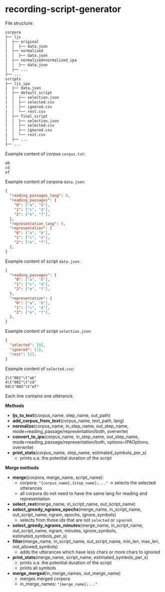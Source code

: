 # recording-script-generator

File structure:

```txt
corpora
├── ljs
│  ├── original
|  │  ├── data.json
│  ├── normalized
|  │  ├── data.json
│  ├── normalized+normalized_ipa
|  │  ├── data.json
│  ├── ...
├── ...
scripts
├── ljs_ipa
|  ├── data.json
│  ├── default_script
|  │  ├── selection.json
|  │  ├── selected.csv
|  │  ├── ignored.csv
|  │  └── rest.csv
│  ├── final_script
|  │  ├── selection.json
|  │  ├── selected.csv
|  │  ├── ignored.csv
|  │  └── rest.csv
│  ├── ...
├── ...
```

Example content of corpus `corpus.txt`:

```txt
ab
cd
ef
```

Example content of corpora `data.json`:

```json
{
  "reading_passages_lang": 0,
  "reading_passages": {
    "0": ["a", "b"],
    "1": ["c", "d"],
    "2": ["e", "f"],
  },
  "representation_lang": 0,
  "representation": {
    "0": ["a", "b"],
    "1": ["c", "d"],
    "2": ["e", "f"],
  },
}
```

Example content of script `data.json`:

```json
{
  "reading_passages": {
    "0": ["a", "b"],
    "1": ["c", "d"],
    "2": ["e", "f"],
  },
  "representation": {
    "0": ["a", "b"],
    "1": ["c", "d"],
    "2": ["e", "f"],
  },
}
```

Example content of script `selection.json`:

```json
{
  "selected": [0],
  "ignored": [1],
  "rest": [2],
}
```

Example content of `selected.csv`:

```csv
2\t"001"\t"ab"
4\t"002"\t"cd"
94\t"003"\t"ef"
```

Each line contains one utterance.

**Methods**

- **ljs_to_text**(corpus_name, step_name, out_path)
- **add_corpus_from_text**(corpus_name, text_path, lang)
- **normalize**(corpus_name, in_step_name, out_step_name, mode=reading_passage/representation/both, overwrite)
- **convert_to_ipa**(corpus_name, in_step_name, out_step_name, mode=reading_passage/representation/both, options=IPAOptions, overwrite)
- **print_stats**(corpus_name, step_name, estimated_symbols_per_s)
  - prints u.a. the potential duration of the script

**Merge methods**

- **merge**(corpora, merge_name, script_name):
  - corpora: `"{corpus_name},{step_name};..."` -> selects the selected utterances
  - all corpora do not need to have the same lang for reading and representation
- **select_rest**(merge_name, in_script_name, out_script_name)
- **select_greedy_ngrams_epochs**(merge_name, in_script_name, out_script_name, ngram, epochs, ignore_symbols)
  - selects from those ids that are not `selected` or `ignored`.
- **select_greedy_ngrams_minutes**(merge_name, in_script_name, out_script_name, ngram, minutes, ignore_symbols, estimated_symbols_per_s)
- **filter**(merge_name, in_script_name, out_script_name, min_len, max_len, not_allowed_symbols)
  - adds the utterances which have less chars or more chars to ignored
- **print_stats**(merge_name, script_name, estimated_symbols_per_s)
  - prints u.a. the potential duration of the script
  - prints all symbols
- **merge_merged**(in_merge_names, out_merge_name)
  - merges merged corpora
  - in_merge_names: `"{merge_name};..."`

